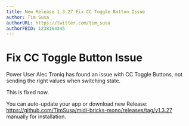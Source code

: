 ```yaml
---
title: New Release 1.3.27 Fix CC Toggle Button Issue
author: Tim Susa
authorURL: https://twitter.com/tim_susa
authorFBID: 1238164345
---
```


# Fix CC Toggle Button Issue

Power User Alec Troniq has found an issue with CC Toggle Buttons, not sending the right values when switching state.

This is fixed now.

You can auto-update your app or download new Release: https://github.com/TimSusa/midi-bricks-mono/releases/tag/v1.3.27 manually for installation.

